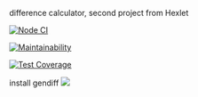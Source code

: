 difference calculator, second project from Hexlet

[![Node CI](https://github.com/oksanaduga/frontend-project-lvl2/workflows/.github/workflows/nodejs.yml/badge.svg)](https://github.com/oksanaduga/frontend-project-lvl2/runs/521848265?check_suite_focus=true)

[![Maintainability](https://api.codeclimate.com/v1/badges/da467244383d64009024/maintainability)](https://codeclimate.com/github/oksanaduga/frontend-project-lvl2/maintainability)

[![Test Coverage](https://api.codeclimate.com/v1/badges/da467244383d64009024/test_coverage)](https://codeclimate.com/github/oksanaduga/frontend-project-lvl2/test_coverage)

install gendiff
<a href="https://asciinema.org/a/311347?autoplay=1&speed=2&size=medium" target="_blank"><img src="https://asciinema.org/a/311347.svg" /></a>
